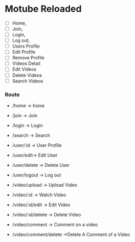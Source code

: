 # Motube Reloaded

- [ ] Home,
- [ ] Join,
- [ ] Login,
- [ ] Log out,
- [ ] Users Profile
- [ ] Edit Profile
- [ ] Remove Profile
- [ ] Videos Detail
- [ ] Edit Videos
- [ ] Delete Videos
- [ ] Search Videos

### Route

- /home -> home
- /join -> Join
- /login -> Login
- /search -> Search

- /user/:id -> User Profile
- /user/edit-> Edit User
- /user/delete -> Delete User
- /user/logout -> Log out

- /video/upload -> Upload Video
- /video/:id -> Watch Video
- /video/:id/edit -> Edit Video
- /video/:id/delete -> Delete Video
- /video/comment -> Comment on a video
- /video/comment/delete ->Delete A Comment of a Video
